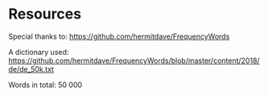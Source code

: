 # Resources

Special thanks to: https://github.com/hermitdave/FrequencyWords

A dictionary used: https://github.com/hermitdave/FrequencyWords/blob/master/content/2018/de/de_50k.txt

Words in total: 50 000
